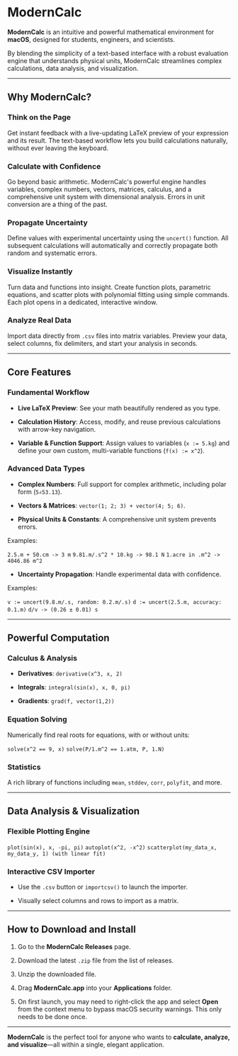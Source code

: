 # ModernCalc

**ModernCalc** is an intuitive and powerful mathematical environment for **macOS**, designed for students, engineers, and scientists.  

By blending the simplicity of a text-based interface with a robust evaluation engine that understands physical units, ModernCalc streamlines complex calculations, data analysis, and visualization.

---

## Why ModernCalc?

### Think on the Page  

Get instant feedback with a live-updating LaTeX preview of your expression and its result. The text-based workflow lets you build calculations naturally, without ever leaving the keyboard.

### Calculate with Confidence  

Go beyond basic arithmetic. ModernCalc's powerful engine handles variables, complex numbers, vectors, matrices, calculus, and a comprehensive unit system with dimensional analysis. Errors in unit conversion are a thing of the past.

### Propagate Uncertainty  

Define values with experimental uncertainty using the `uncert()` function. All subsequent calculations will automatically and correctly propagate both random and systematic errors.

### Visualize Instantly  

Turn data and functions into insight. Create function plots, parametric equations, and scatter plots with polynomial fitting using simple commands. Each plot opens in a dedicated, interactive window.

### Analyze Real Data  

Import data directly from `.csv` files into matrix variables. Preview your data, select columns, fix delimiters, and start your analysis in seconds.

---

## Core Features

### Fundamental Workflow

- **Live LaTeX Preview**: See your math beautifully rendered as you type.  

- **Calculation History**: Access, modify, and reuse previous calculations with arrow-key navigation.  

- **Variable & Function Support**: Assign values to variables (`x := 5.kg`) and define your own custom, multi-variable functions (`f(x) := x^2`).  

### Advanced Data Types

- **Complex Numbers**: Full support for complex arithmetic, including polar form (`5∠53.13`).  

- **Vectors & Matrices**: `vector(1; 2; 3) + vector(4; 5; 6)`.  

- **Physical Units & Constants**: A comprehensive unit system prevents errors.  

Examples:

`2.5.m + 50.cm -> 3 m`
`9.81.m/.s^2 * 10.kg -> 98.1 N`
`1.acre in .m^2 -> 4046.86 m^2`

- **Uncertainty Propagation**: Handle experimental data with confidence.  

Examples:

`v := uncert(9.8.m/.s, random: 0.2.m/.s)`
`d := uncert(2.5.m, accuracy: 0.1.m)`
`d/v -> (0.26 ± 0.01) s`

---

## Powerful Computation

### Calculus & Analysis

- **Derivatives**: `derivative(x^3, x, 2)`  

- **Integrals**: `integral(sin(x), x, 0, pi)`  

- **Gradients**: `grad(f, vector(1,2))`  

### Equation Solving

Numerically find real roots for equations, with or without units:  

`solve(x^2 == 9, x)`
`solve(P/1.m^2 == 1.atm, P, 1.N)`

### Statistics

A rich library of functions including `mean`, `stddev`, `corr`, `polyfit`, and more.

---

## Data Analysis & Visualization

### Flexible Plotting Engine

`plot(sin(x), x, -pi, pi)`
`autoplot(x^2, -x^2)`
`scatterplot(my_data_x, my_data_y, 1) (with linear fit)`

### Interactive CSV Importer

- Use the `.csv` button or `importcsv()` to launch the importer.  

- Visually select columns and rows to import as a matrix.  

---

## How to Download and Install

1. Go to the **ModernCalc Releases** page.  

2. Download the latest `.zip` file from the list of releases.  

3. Unzip the downloaded file.  

4. Drag **ModernCalc.app** into your **Applications** folder.  

5. On first launch, you may need to right-click the app and select **Open** from the context menu to bypass macOS security warnings. This only needs to be done once.  

---

**ModernCalc** is the perfect tool for anyone who wants to **calculate, analyze, and visualize**—all within a single, elegant application.


